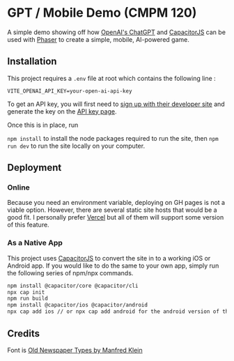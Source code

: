 # GPT / Mobile Demo (CMPM 120)

A simple demo showing off how [OpenAI's ChatGPT](https://platform.openai.com/docs/overview) and [CapacitorJS](https://capacitorjs.com/) can be used 
with [Phaser](https://phaser.io/) to create a simple, mobile, AI-powered game.  


## Installation

This project requires a `.env` file at root which contains the following line : 

```
VITE_OPENAI_API_KEY=your-open-ai-api-key
```

To get an API key, you will first need to [sign up with their developer site](https://platform.openai.com/signup) and generate the key on the [API key page](https://platform.openai.com/api-keys). 

Once this is in place, run 

`npm install` to install the node packages required to run the site, then
`npm run dev` to run the site locally on your computer.


## Deployment 

### Online
Because you need an environment variable, deploying on GH pages is not a 
viable option. However, there are several static site hosts that would be
a good fit.  I personally prefer [Vercel](https://vercel.com/docs/projects/environment-variables) 
but all of them will support some version of this feature.

### As a Native App

This project uses [CapacitorJS](https://capacitorjs.com/) to convert
the site in to a working iOS or Android app. If you would like to do the same
to your own app, simply run the following series of npm/npx commands.

```sh
npm install @capacitor/core @capacitor/cli
npx cap init 
npm run build
npm install @capacitor/ios @capacitor/android
npx cap add ios // or npx cap add android for the android version of the same.
```



## Credits

Font is [Old Newspaper Types by Manfred Klein](https://www.dafont.com/oldnewspapertypes.font)

